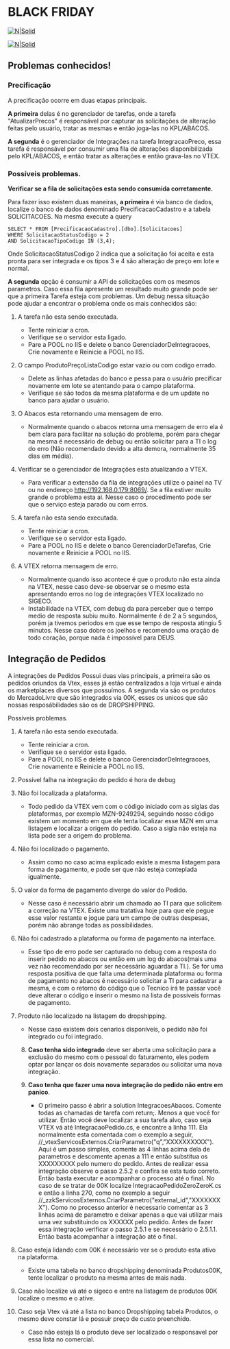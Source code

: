 # BLACK FRIDAY

[![N|Solid](https://connectparts.vteximg.com.br/arquivos/logo-connect.png)](https://nodesource.com/products/nsolid)

[![N|Solid](https://cdn.arstechnica.net/wp-content/uploads/2014/02/warning-640x360.png)](https://nodesource.com/products/nsolid)

## Problemas conhecidos!

### Precificação

A precificação ocorre em duas etapas principais. 

**A primeira** delas é no gerenciador de tarefas, onde a tarefa "AtualizarPrecos" é responsável por capturar as solicitações de alteração feitas pelo usuário, tratar as mesmas e então joga-las no KPL/ABACOS.

**A segunda** é o gerenciador de Integrações na tarefa IntegracaoPreco, essa tarefa é responsável por consumir uma fila de alterações disponibilizada pelo KPL/ABACOS, e então tratar as alterações e então grava-las no VTEX.

### Possíveis problemas.

**Verificar se a fila de solicitações esta sendo consumida corretamente.**

Para fazer isso existem duas maneiras, **a primeira** é via banco de dados, localize o banco de dados denominado PrecificacaoCadastro e a tabela SOLICITACOES. Na mesma execute a query 

```
SELECT * FROM [PrecificacaoCadastro].[dbo].[Solicitacoes] 
WHERE SolicitacaoStatusCodigo = 2 
AND SolicitacaoTipoCodigo IN (3,4);
```
Onde SolicitacaoStatusCodigo 2 indica que a solicitação foi aceita e esta pronta para ser integrada e os tipos 3 e 4 são alteração de preço em lote e normal.

**A segunda** opção é consumir a API de solicitações com os mesmos parametros.
Caso essa fila apresente um resultado muito grande pode ser que a primeira Tarefa esteja com problemas. Um debug nessa situação pode ajudar a encontrar o problema onde os mais conhecidos são:

1. A tarefa não esta sendo executada.
	- Tente reiniciar a cron.
	- Verifique se o servidor esta ligado.
	- Pare a POOL no IIS e delete o banco GerenciadorDeIntegracoes, Crie novamente e Reinicie a POOL no IIS.

2. O campo ProdutoPreçoListaCodigo estar vazio ou com codigo errado.
	- Delete as linhas afetadas do banco e pessa para o usuário precificar novamente em lote se atentando para o campo plataforma.
	- Verifique se são todos da mesma plataforma e de um update no banco para ajudar o usuário.

3. O Abacos esta retornando uma mensagem de erro.
	- Normalmente quando o abacos retorna uma mensagem de erro ela é bem clara para facilitar na solução do problema, porém para chegar na mesma é necessário de debug ou então solicitar para a TI o log do erro (Não recomendado devido a alta demora, normalmente 35 dias em média).

4. Verificar se o gerenciador de Integrações esta atualizando a VTEX. 
	- Para verificar a extensão da fila de integrações utilize o painel na TV ou no endereço http://192.168.0.179:8069/. Se a fila estiver muito grande o problema esta ai. Nesse caso o procedimento pode ser que o serviço esteja parado ou com erros.

5. A tarefa não esta sendo executada.
 	- Tente reiniciar a cron.
 	- Verifique se o servidor esta ligado.
 	- Pare a POOL no IIS e delete o banco GerenciadorDeTarefas, Crie novamente e Reinicie a POOL no IIS.

6. A VTEX retorna mensagem de erro.
	- Normalmente quando isso acontece é que o produto não esta ainda na VTEX, nesse caso deve-se observar se o mesmo esta apresentando erros no log de integrações VTEX localizado no SIGECO.
    - Instabilidade na VTEX, com debug da para perceber que o tempo medio de resposta subiu muito. Normalmente é de 2 a 5 segundos, porém ja tivemos periodos em que esse tempo de resposta atingiu 5 minutos. Nesse caso dobre os joelhos e recomendo uma oração de todo coração, porque nada é impossível para DEUS.

## Integração de Pedidos

A integrações de Pedidos Possui duas vias principais, a primeira são os pedidos oriundos da Vtex, esses já estão centralizados a loja virtual e ainda os marketplaces diversos que possuímos. A segunda via são os produtos do MercadoLivre que são integrados via 00K, esses os unicos que são nossas resposábilidades são os de DROPSHIPPING.

Possíveis problemas.

1. A tarefa não esta sendo executada.
	- Tente reiniciar a cron.
	- Verifique se o servidor esta ligado.
	- Pare a POOL no IIS e delete o banco GerenciadorDeIntegracoes, Crie novamente e Reinicie a POOL no IIS.

2. Possível falha na integração do pedido é hora de debug

3. Não foi localizada a plataforma. 
	- Todo pedido da VTEX vem com o código iniciado com as siglas das plataformas, por exemplo MZN-9249294, seguindo nosso código existem um momento em que ele tenta localizar esse MZN em uma listagem e localizar a origem do pedido. Caso a sigla não esteja na lista pode ser a origem do problema.

4. Não foi localizado o pagamento. 
	- Assim como no caso acima explicado existe a mesma listagem para forma de pagamento, e pode ser que não esteja conteplada igualmente.

5. O valor da forma de pagamento diverge do valor do Pedido. 
	- Nesse caso é necessário abrir um chamado ao TI para que solicitem a correção na VTEX. Existe uma tratativa hoje para que ele pegue esse valor restante e jogue para um campo de outras despesas, porém não abrange todas as possibilidades.
	
6. Não foi cadastrado a plataforma ou forma de pagamento na interface. 
	- Esse tipo de erro pode ser capturado no debug com a resposta do inserir pedido no abacos ou então em um log do abacos(mais uma vez não recomendado por ser necessário aguardar a TI.). Se for uma resposta positiva de que falta uma determinada plataforma ou forma de pagamento no abacos é necessário solicitar a TI para cadastrar a mesma, e com o retorno do código que o Tecnico irá te passar você deve alterar o código e inserir o mesmo na lista de possíveis formas de pagamento.

7. Produto não localizado na listagem do dropshipping. 
	- Nesse caso existem dois cenarios disponíveis, o pedido não foi integrado ou foi integrado.

	8. **Caso tenha sido integrado** deve ser aberta uma solicitação para a exclusão do mesmo com o pessoal do faturamento, eles podem optar por lançar os dois novamente separados ou solicitar uma nova integração.

	9. **Caso tenha que fazer uma nova integração do pedido não entre em panico**. 
		- O primeiro passo é abrir a solution IntegracoesAbacos. Comente todas as chamadas de tarefa com return;. Menos a que você for utilizar.
Então você deve localizar a sua tarefa alvo, caso seja VTEX vá até IntegracaoPedido.cs, e encontre a linha 111. Ela normalmente esta comentada com o exemplo a seguir, //_vtexServicosExternos.CriarParametro("q","XXXXXXXXXX"). Aqui é um passo simples, comente as 4 linhas acima dela de parametros e descomente apenas a 111 e então substitua os XXXXXXXXX pelo numero do pedido. Antes de realizar essa integração observe o passo 2.5.2 e confira se esta tudo correto. Então basta executar e acompanhar o processo até o final. No caso de se tratar de 00K localize IntegracaoPedidoZeroZeroK.cs e então a linha 270, como no exemplo a seguir //_zzkServicosExternos.CriarParametro("external_id","XXXXXXXX"). Como no processo anterior é necessario comentar as 3 linhas acima de parametro e deixar apenas a que vai utilizar mais uma vez substituindo os XXXXXX pelo pedido. Antes de fazer essa integração verificar o passo 2.5.1 e se necessário o 2.5.1.1. Então basta acompanhar a integração até o final.

10. Caso esteja lidando com 00K é necessário ver se o produto esta ativo na plataforma.
	- Existe uma tabela no banco dropshipping denominada Produtos00K, tente localizar o produto na mesma antes de mais nada.

11. Caso não localize vá até o sigeco e entre na listagem de produtos 00K localize o mesmo e o ative.

12. Caso seja Vtex vá até a lista no banco Dropshipping tabela Produtos, o mesmo deve constar lá e possuir preço de custo preenchido. 
	- Caso não esteja lá o produto deve ser localizado o responsavel por essa lista no comercial.